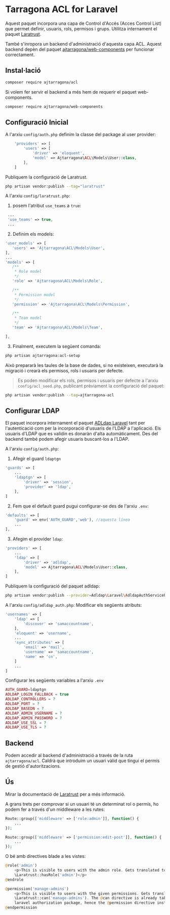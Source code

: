 # Tarragona ACL for Laravel

Aquest paquet incorpora una capa de Control d'Accés (Acces Control List) que permet definir, usuaris, rols, permisos i grups. 
Utilitza internament el paquet [Laratrust](https://laratrust.santigarcor.me/).

També s'inropora un backend d'administració d'aquesta capa ACL. Aquest backend depèn del paquet [ajtarragona/web-components](https://github.com/ajtarragona/web-components) per funcionar correctament.

## Instal·lació
```bash
composer require ajtarragona/acl
```

Si volem fer servir el backend a més hem de requerir el paquet web-components.
```bash
composer require ajtarragona/web-components
```


## Configuració Inicial

A l'arxiu `config/auth.php` definim la classe del package al user provider:
```php
    'providers' => [
        'users' => [
            'driver' => 'eloquent',
            'model' => Ajtarragona\ACL\Models\User::class,
        ],
    ]
```

Publiquem la configuració de Laratrust.
```bash
php artisan vendor:publish --tag="laratrust"
```

A l'arxiu `config/laratrust.php`:
1. posem l'atribut `use_teams` a `true`:
```php
 ...
 'use_teams' => true,
 ...
```

2. Definim els models:
 ```php
 'user_models' => [
 	'users' => 'Ajtarragona\ACL\Models\User',
 ],
 ...
 'models' => [
    /**
     * Role model
     */
    'role' => 'Ajtarragona\ACL\Models\Role',

    /**
     * Permission model
     */
    'permission' => 'Ajtarragona\ACL\Models\Permission',

    /**
     * Team model
     */
    'team' => 'Ajtarragona\ACL\Models\Team',

 ],
```

3. Finalment, executem la següent comanda:
```bash
php artisan ajtarragona:acl-setup
```

Això prepararà les taules de la base de dades, si no existeixen, executarà la migració i crearà els permisos, rols i usuaris per defecte.

> Es poden modificar els rols, permisos i usuaris per defecte a l'arxiu `config/acl_seed.php`, publicant prèviament la configuració del paquet:
```bash
php artisan vendor:publish --tag=ajtarragona-acl
```

## Configurar LDAP
El paquet incorpora internament el paquet [ADLdap Laravel](https://github.com/Adldap2/Adldap2-Laravel)
tant per l'autenticació com per la incorporació d'usuaris de l'LDAP a l'aplicació.
Els usuaris d'LDAP que es validin es donaràn d'alta automàticament. Des del backend també podem afegir usuaris buscant-los a l'LDAP.

A l'arxiu `config/auth.php`:
1. Afegir el guard `ldaptgn`
```php
'guards' => [
    ...
    'ldaptgn' => [
        'driver' => 'session',
        'provider' => 'ldap',
    ],
]
```

2. Fem que el default guard pugui configurar-se des de l'arxiu `.env`:
```php
'defaults' => [
    'guard' => env('AUTH_GUARD','web'), //aquesta línea
    ...
],
```
3. Afegim el provider `ldap`:
```php
'providers' => [
    ...
    'ldap' => [
        'driver' => 'adldap', 
        'model' => Ajtarragona\ACL\Models\User::class,
    ],      
]
```

Publiquem la configuració del paquet adldap:
```bash
php artisan vendor:publish --provider=Adldap\Laravel\AdldapAuthServiceProvider
```

A l'arxiu `config/adldap_auth.php`:
Modificar els següents atributs:
```php
'usernames' => [
    'ldap' => [
        'discover' => 'samaccountname',
    ],
    'eloquent' => 'username',
    ...
    'sync_attributes' => [
        'email' => 'mail',
        'username' => 'samaccountname',
        'name' => 'cn',
    ]
    ...
]
```

Configurar les següents variables a l'arxiu `.env`
```php
AUTH_GUARD=ldaptgn
ADLDAP_LOGIN_FALLBACK = true
ADLDAP_CONTROLLERS = ?
ADLDAP_PORT = ?
ADLDAP_BASEDN = ?
ADLDAP_ADMIN_USERNAME = ?
ADLDAP_ADMIN_PASSWORD = ?
ADLDAP_USE_SSL = ?
ADLDAP_USE_TLS = ?
```



## Backend
Podem accedir al backend d'administració a través de la ruta `ajtarragona/acl`.
Caldrà que introduim un usuari vàlid que tingui el permís de gestió d'autoritzacions.



## Ús
Mirar la documentació de [Laratrust](https://laratrust.santigarcor.me/) per a més informació.

A grans trets per comprovar si un usuari té un determinat rol o permís, ho podem fer a través d'un middleware a les rutes:
```php
Route::group(['middleware' => ['role:admin']], function() { 
    ... 
});
```

```php
Route::group(['middleware' => ['permission:edit-post']], function() { 
    ... 
});
```


O bé amb directives blade a les vistes:
```php
@role('admin')
    <p>This is visible to users with the admin role. Gets translated to
    \Laratrust::hasRole('admin')</p>
@endrole
```

```php
@permission('manage-admins')
    <p>This is visible to users with the given permissions. Gets translated to
    \Laratrust::can('manage-admins'). The @can directive is already taken by core
    laravel authorization package, hence the @permission directive instead.</p>
@endpermission
```
